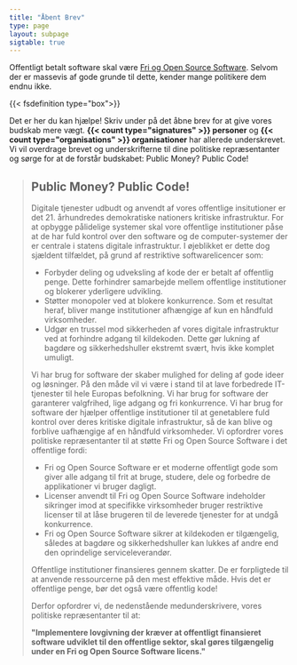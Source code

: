 ```yaml
---
title: "Åbent Brev"
type: page
layout: subpage
sigtable: true
---
```


Offentligt betalt software skal være [Fri og Open Source Software][fs]. Selvom der er massevis af gode grunde til dette, kender mange politikere dem endnu ikke.

{{< fsdefinition type="box">}}

Det er her du kan hjælpe! Skriv under på det åbne brev for at give vores budskab mere vægt. **{{< count type="signatures" >}} personer** og **{{< count type="organisations" >}} organisationer** har allerede underskrevet. Vi vil overdrage brevet og underskrifterne til dine politiske repræsentanter og sørge for at de forstår budskabet: Public Money? Public Code!

> ## Public Money? Public Code!
> 
> Digitale tjenester udbudt og anvendt af vores offentlige insitutioner er det 21. århundredes demokratiske nationers kritiske infrastruktur. For at opbygge pålidelige systemer skal vore offentlige institutioner påse at de har fuld kontrol over den software og de computer-systemer der er centrale i statens digitale infrastruktur. I øjeblikket er dette dog sjældent tilfældet, på grund af restriktive softwarelicencer som:
> 
> * Forbyder deling og udveksling af kode der er betalt af offentlig penge. Dette forhindrer samarbejde mellem offentlige institutioner og blokerer yderligere udvikling.
> * Støtter monopoler ved at blokere konkurrence. Som et resultat heraf, bliver mange institutioner afhængige af kun en håndfuld virksomheder.
> * Udgør en trussel mod sikkerheden af vores digitale infrastruktur ved at forhindre adgang til kildekoden. Dette gør lukning af bagdøre og sikkerhedshuller ekstremt svært, hvis ikke komplet umuligt.
> 
> Vi har brug for software der skaber mulighed for deling af gode ideer og løsninger. På den måde vil vi være i stand til at lave forbedrede IT-tjenester til hele Europas befolkning. Vi har brug for software der garanterer valgfrihed, lige adgang og fri konkurrence. Vi har brug for software der hjælper offentlige institutioner til at genetablere fuld kontrol over deres kritiske digitale infrastruktur, så de kan blive og forblive uafhængige af en håndfuld virksomheder. Vi opfordrer vores politiske repræsentanter til at støtte Fri og Open Source Software i det offentlige fordi:
> 
> * Fri og Open Source Software er et moderne offentligt gode som giver alle adgang til frit at bruge, studere, dele og forbedre de applikationer vi bruger dagligt.
> * Licenser anvendt til Fri og Open Source Software indeholder sikringer imod at specifikke virksomheder bruger restriktive licenser til at låse brugeren til de leverede tjenester for at undgå konkurrence.
> * Fri og Open Source Software sikrer at kildekoden er tilgængelig, således at bagdøre og sikkerhedshuller kan lukkes af andre end den oprindelige serviceleverandør.
> 
> Offentlige institutioner finansieres gennem skatter. De er forpligtede til at anvende ressourcerne på den mest effektive måde. Hvis det er offentlige penge, bør det også være offentlig kode!
> 
> Derfor opfordrer vi, de nedenstående medunderskrivere, vores politiske repræsentanter til at:
> 
> **"Implementere lovgivning der kræver at offentligt finansieret software udviklet til den offentlige sektor, skal gøres tilgængelig under en Fri og Open Source Software licens."**

[fs]: https://fsfe.org/freesoftware/basics/summary.html "Fri software giver enhver ret til at bruge, studere, dele og forbedre softwaren. Denne rettighed understøtter andre fundamentale friheder såsom ytringsfrihed, pressefrihed og retten til privatliv."
